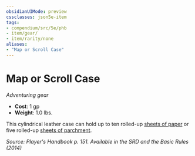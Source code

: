```yaml
---
obsidianUIMode: preview
cssclasses: json5e-item
tags:
- compendium/src/5e/phb
- item/gear/
- item/rarity/none
aliases: 
- "Map or Scroll Case"
---
```

# Map or Scroll Case
*Adventuring gear*  

- **Cost**: 1 gp
- **Weight**: 1.0 lbs.

This cylindrical leather case can hold up to ten rolled-up [sheets of paper](Mechanics/items/paper-one-sheet.md) or five rolled-up [sheets of parchment](Mechanics/items/parchment-one-sheet.md).

*Source: Player's Handbook p. 151. Available in the <span title='Systems Reference Document (5.1)'>SRD</span> and the Basic Rules (2014)*